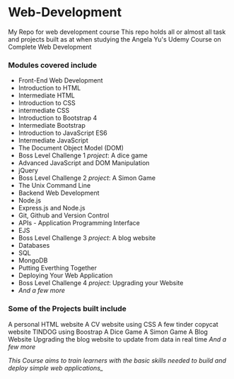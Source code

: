 # Web-Development
My Repo for web development course
This repo holds all or almost all task and projects built as at when studying the Angela Yu's Udemy Course on Complete
Web Development

### Modules covered include
* Front-End Web Development
* Introduction to HTML
* Intermediate HTML
* Introduction to CSS
* intermediate CSS
* Introduction to Bootstrap 4
* Intermediate Bootstrap
* Introduction to JavaScript ES6
* Intermediate JavaScript
* The Document Object Model (DOM)
* Boss Level Challenge 1 _project_: A dice game
* Advanced JavaScript and DOM Manipulation
* jQuery
* Boss Level Challenge 2 _project_: A Simon Game
* The Unix Command Line
* Backend Web Development
* Node.js
* Express.js and Node.js
* Git, Github and Version Control
* APIs - Application Programming Interface
* EJS
* Boss Level Challenge 3 _project_: A blog website
* Databases
* SQL
* MongoDB
* Putting Everthing Together
* Deploying Your Web Application
* Boss Level Challenge 4 _project_: Upgrading your Website
* *_And a few more_*

### Some of the Projects built include
A personal HTML website
A CV website using CSS
A few tinder copycat website TINDOG using Boostrap
A Dice Game
A Simon Game
A Blog Website
Upgrading the blog website to update from data in real time
*_And a few more_*

*This Course aims to train learners with the basic skills needed to build and deploy simple web applications_*
